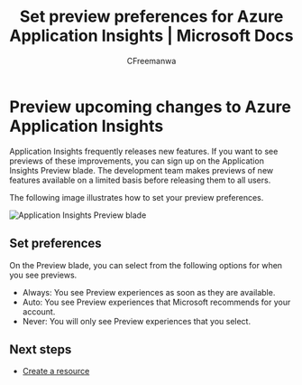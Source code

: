 ﻿---
title: Set preview preferences for Azure Application Insights | Microsoft Docs
description: The Azure Application Insights development team rolls out new experiences. You can set which new experiences you want to preview in the Azure portal.
services: application-insights
documentationcenter: ''
author: CFreemanwa
manager: carmonm

ms.assetid: ''
ms.service: application-insights
ms.workload: tbd
ms.tgt_pltfrm: ibiza
ms.devlang: na
ms.topic: article
ms.date: 06/01/2017
ms.author: bwren

---
# Preview upcoming changes to Azure Application Insights 

Application Insights frequently releases new features. If you want to see previews of these improvements, you can sign up on the Application Insights Preview blade.  The development team makes previews of new features available on a limited basis before releasing them to all users. 

The following image illustrates how to set your preview preferences.

![Application Insights Preview blade](./media/app-insights-preview/preview.png)

## Set preferences

On the Preview blade, you can select from the following options for when you see previews.

- Always: You see Preview experiences as soon as they are available.
- Auto: You see Preview experiences that Microsoft recommends for your account. 
- Never: You will only see Preview experiences that you select. 

## Next steps

- [Create a resource](app-insights-create-new-resource.md)
